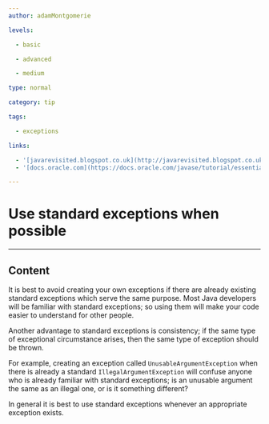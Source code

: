 ```yaml
---
author: adamMontgomerie

levels:

  - basic

  - advanced

  - medium

type: normal

category: tip

tags:

  - exceptions

links:

  - '[javarevisited.blogspot.co.uk](http://javarevisited.blogspot.co.uk/2013/03/0-exception-handling-best-practices-in-Java-Programming.html){website}'
  - '[docs.oracle.com](https://docs.oracle.com/javase/tutorial/essential/exceptions/creating.html){website}'

---
```


# Use standard exceptions when possible

---
## Content

It is best to avoid creating your own exceptions if there are already existing standard exceptions which serve the same purpose. Most Java developers will be familiar with standard exceptions; so using them will make your code easier to understand for other people. 

Another advantage to standard exceptions is consistency; if the same type of exceptional circumstance arises, then the same type of exception should be thrown. 

For example, creating an exception called  `UnusableArgumentException` when there is already a standard `IllegalArgumentException` will confuse anyone who is already familiar with standard exceptions; is an unusable argument the same as an illegal one, or is it something different?

In general it is best to use standard exceptions whenever an appropriate exception exists.